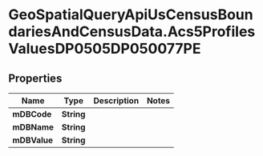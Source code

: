 # GeoSpatialQueryApiUsCensusBoundariesAndCensusData.Acs5ProfilesValuesDP0505DP050077PE

## Properties

Name | Type | Description | Notes
------------ | ------------- | ------------- | -------------
**mDBCode** | **String** |  | 
**mDBName** | **String** |  | 
**mDBValue** | **String** |  | 


